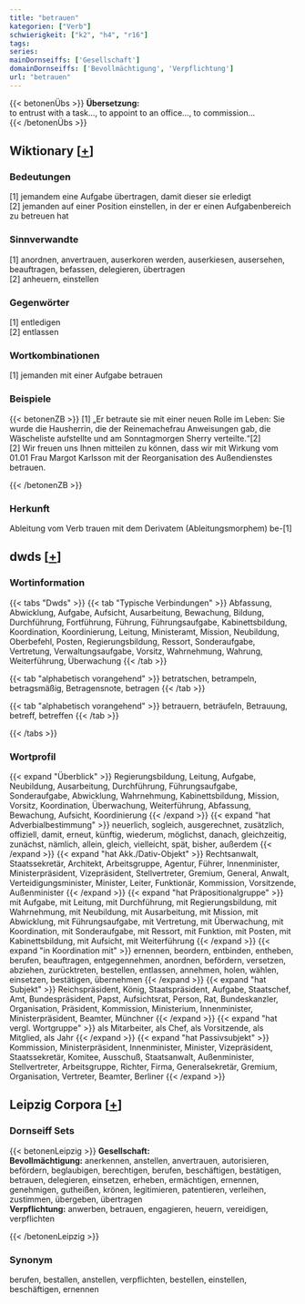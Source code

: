 ```yaml
---
title: "betrauen"
kategorien: ["Verb"]
schwierigkeit: ["k2", "h4", "r16"]
tags:
series:
mainDornseiffs: ['Gesellschaft']
domainDornseiffs: ['Bevollmächtigung', 'Verpflichtung']
url: "betrauen"
---
```


{{< betonenÜbs >}}
**Übersetzung:**  
to entrust with a task..., to appoint to an office..., to commission...  
{{< /betonenÜbs >}}

## Wiktionary [[+](https://de.wiktionary.org/wiki/betrauen)]

### Bedeutungen
[1] jemandem eine Aufgabe übertragen, damit dieser sie erledigt  
[2] jemanden auf einer Position einstellen, in der er einen Aufgabenbereich zu betreuen hat  

### Sinnverwandte
[1] anordnen, anvertrauen, auserkoren werden, auserkiesen, ausersehen, beauftragen, befassen, delegieren, übertragen  
[2] anheuern, einstellen  

### Gegenwörter
[1] entledigen  
[2] entlassen  

### Wortkombinationen
[1] jemanden mit einer Aufgabe betrauen  

### Beispiele
{{< betonenZB >}}
[1] „Er betraute sie mit einer neuen Rolle im Leben: Sie wurde die Hausherrin, die der Reinemachefrau Anweisungen gab, die Wäscheliste aufstellte und am Sonntagmorgen Sherry verteilte.“[2]  
[2] Wir freuen uns Ihnen mitteilen zu können, dass wir mit Wirkung vom 01.01 Frau Margot Karlsson mit der Reorganisation des Außendienstes betrauen.  

{{< /betonenZB >}}
### Herkunft
Ableitung vom Verb trauen mit dem Derivatem (Ableitungsmorphem) be-[1]  



## dwds [[+](https://www.dwds.de/wb/betrauen)]

### Wortinformation
{{< tabs "Dwds" >}}
{{< tab "Typische Verbindungen" >}}
Abfassung, Abwicklung, Aufgabe, Aufsicht, Ausarbeitung, Bewachung, Bildung, Durchführung, Fortführung, Führung, Führungsaufgabe, Kabinettsbildung, Koordination, Koordinierung, Leitung, Ministeramt, Mission, Neubildung, Oberbefehl, Posten, Regierungsbildung, Ressort, Sonderaufgabe, Vertretung, Verwaltungsaufgabe, Vorsitz, Wahrnehmung, Wahrung, Weiterführung, Überwachung
{{< /tab >}}

{{< tab "alphabetisch vorangehend" >}}
betratschen, betrampeln, betragsmäßig, Betragensnote, betragen
{{< /tab >}}

{{< tab "alphabetisch vorangehend" >}}
betrauern, beträufeln, Betrauung, betreff, betreffen
{{< /tab >}}

{{< /tabs >}}

### Wortprofil
{{< expand "Überblick" >}} Regierungsbildung, Leitung, Aufgabe, Neubildung, Ausarbeitung, Durchführung, Führungsaufgabe, Sonderaufgabe, Abwicklung, Wahrnehmung, Kabinettsbildung, Mission, Vorsitz, Koordination, Überwachung, Weiterführung, Abfassung, Bewachung, Aufsicht, Koordinierung {{< /expand >}}
{{< expand "hat Adverbialbestimmung" >}} neuerlich, sogleich, ausgerechnet, zusätzlich, offiziell, damit, erneut, künftig, wiederum, möglichst, danach, gleichzeitig, zunächst, nämlich, allein, gleich, vielleicht, spät, bisher, außerdem {{< /expand >}}
{{< expand "hat Akk./Dativ-Objekt" >}} Rechtsanwalt, Staatssekretär, Architekt, Arbeitsgruppe, Agentur, Führer, Innenminister, Ministerpräsident, Vizepräsident, Stellvertreter, Gremium, General, Anwalt, Verteidigungsminister, Minister, Leiter, Funktionär, Kommission, Vorsitzende, Außenminister {{< /expand >}}
{{< expand "hat Präpositionalgruppe" >}} mit Aufgabe, mit Leitung, mit Durchführung, mit Regierungsbildung, mit Wahrnehmung, mit Neubildung, mit Ausarbeitung, mit Mission, mit Abwicklung, mit Führungsaufgabe, mit Vertretung, mit Überwachung, mit Koordination, mit Sonderaufgabe, mit Ressort, mit Funktion, mit Posten, mit Kabinettsbildung, mit Aufsicht, mit Weiterführung {{< /expand >}}
{{< expand "in Koordination mit" >}} ernennen, beordern, entbinden, entheben, berufen, beauftragen, entgegennehmen, anordnen, befördern, versetzen, abziehen, zurücktreten, bestellen, entlassen, annehmen, holen, wählen, einsetzen, bestätigen, übernehmen {{< /expand >}}
{{< expand "hat Subjekt" >}} Reichspräsident, König, Staatspräsident, Aufgabe, Staatschef, Amt, Bundespräsident, Papst, Aufsichtsrat, Person, Rat, Bundeskanzler, Organisation, Präsident, Kommission, Ministerium, Innenminister, Ministerpräsident, Beamter, Münchner {{< /expand >}}
{{< expand "hat vergl. Wortgruppe" >}} als Mitarbeiter, als Chef, als Vorsitzende, als Mitglied, als Jahr {{< /expand >}}
{{< expand "hat Passivsubjekt" >}} Kommission, Ministerpräsident, Innenminister, Minister, Vizepräsident, Staatssekretär, Komitee, Ausschuß, Staatsanwalt, Außenminister, Stellvertreter, Arbeitsgruppe, Richter, Firma, Generalsekretär, Gremium, Organisation, Vertreter, Beamter, Berliner {{< /expand >}}

## Leipzig Corpora [[+](https://corpora.uni-leipzig.de/en/res?word=betrauen&corpusId=deu_newscrawl-public_2018)]

### Dornseiff Sets
{{< betonenLeipzig >}}
**Gesellschaft:**  
**Bevollmächtigung:** anerkennen, anstellen, anvertrauen, autorisieren, befördern, beglaubigen, berechtigen, berufen, beschäftigen, bestätigen, betrauen, delegieren, einsetzen, erheben, ermächtigen, ernennen, genehmigen, gutheißen, krönen, legitimieren, patentieren, verleihen, zustimmen, übergeben, übertragen  
**Verpflichtung:** anwerben, betrauen, engagieren, heuern, vereidigen, verpflichten  

{{< /betonenLeipzig >}}

### Synonym
berufen, bestallen, anstellen, verpflichten, bestellen, einstellen, beschäftigen, ernennen

